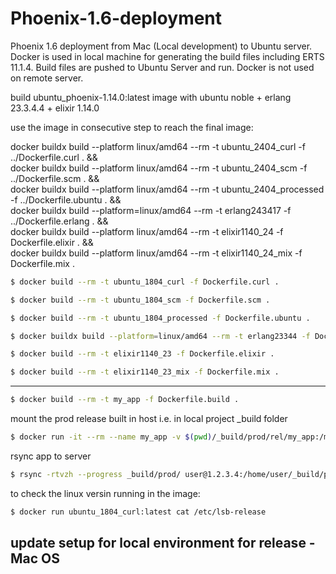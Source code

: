 # Phoenix-1.6-deployment
Phoenix 1.6 deployment from Mac (Local development) to Ubuntu server. Docker is used in local machine for generating the build files including ERTS 11.1.4. Build files are pushed to Ubuntu Server and run. Docker is not used on remote server.

build ubuntu_phoenix-1.14.0:latest image with
ubuntu noble + erlang 23.3.4.4 + elixir 1.14.0

use the image in consecutive step to reach the final image:

docker buildx build --platform linux/amd64 --rm -t ubuntu_2404_curl -f ../Dockerfile.curl . && \
docker buildx build --platform linux/amd64 --rm -t ubuntu_2404_scm -f ../Dockerfile.scm . && \
docker buildx build --platform linux/amd64 --rm -t ubuntu_2404_processed -f ../Dockerfile.ubuntu . && \
docker buildx build --platform=linux/amd64 --rm -t erlang243417 -f ../Dockerfile.erlang . && \
docker buildx build --platform linux/amd64 --rm -t elixir1140_24 -f Dockerfile.elixir . && \
docker buildx build --platform linux/amd64 --rm -t elixir1140_24_mix -f Dockerfile.mix .

```bash
$ docker build --rm -t ubuntu_1804_curl -f Dockerfile.curl .
```

```bash
$ docker build --rm -t ubuntu_1804_scm -f Dockerfile.scm .
```

```bash
$ docker build --rm -t ubuntu_1804_processed -f Dockerfile.ubuntu .
```

```bash
$ docker buildx build --platform=linux/amd64 --rm -t erlang23344 -f Dockerfile.erlang .
```

```bash
$ docker build --rm -t elixir1140_23 -f Dockerfile.elixir .
```

```bash
$ docker build --rm -t elixir1140_23_mix -f Dockerfile.mix .
```

---

```bash
$ docker build --rm -t my_app -f Dockerfile.build .
```

mount the prod release built in host i.e. in local project _build folder

```bash
$ docker run -it --rm --name my_app -v $(pwd)/_build/prod/rel/my_app:/my_app/_build/prod/rel/my_app my_app
```

rsync app to server

```bash
$ rsync -rtvzh --progress _build/prod/ user@1.2.3.4:/home/user/_build/prod
```

to check the linux versin running in the image:

```bash
$ docker run ubuntu_1804_curl:latest cat /etc/lsb-release
```


## update setup for local environment for release - Mac OS


